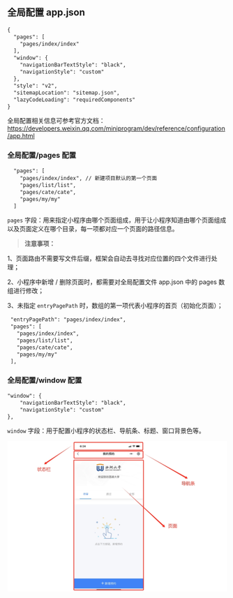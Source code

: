 ## 全局配置 app.json

```
{
  "pages": [
    "pages/index/index"
  ],
  "window": {
    "navigationBarTextStyle": "black",  
    "navigationStyle": "custom"
  },
  "style": "v2",
  "sitemapLocation": "sitemap.json",
  "lazyCodeLoading": "requiredComponents"
}
```

全局配置相关信息可参考官方文档：https://developers.weixin.qq.com/miniprogram/dev/reference/configuration/app.html

### 全局配置/pages 配置

```
  "pages": [
    "pages/index/index", // 新建项目默认的第一个页面
    "pages/list/list",
    "pages/cate/cate",
    "pages/my/my"
  ]
```

`pages` 字段：用来指定小程序由哪个页面组成，用于让小程序知道由哪个页面组成以及页面定义在哪个目录，每一项都对应一个页面的路径信息。

 > **注意事项：**

 1、页面路由不需要写文件后缀，框架会自动去寻找对应位置的四个文件进行处理；

 2、小程序中新增 / 删除页面时，都需要对全局配置文件 app.json 中的 pages 数组进行修改；

 3、未指定 `entryPagePath` 时，数组的第一项代表小程序的首页（初始化页面）；
 
 ```
  "entryPagePath": "pages/index/index",
  "pages": [
    "pages/index/index",
    "pages/list/list",
    "pages/cate/cate",
    "pages/my/my"
  ],
 ```

 ### 全局配置/window 配置

```
"window": {
    "navigationBarTextStyle": "black",  
    "navigationStyle": "custom"
},
```

`window` 字段：用于配置小程序的状态栏、导航条、标题、窗口背景色等。

![mnp-13.png](../images/miniProgram/mnp-13.png)